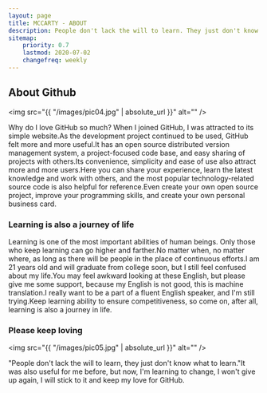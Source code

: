 ```yaml
---
layout: page
title: MCCARTY - ABOUT
description: People don't lack the will to learn. They just don't know what to learn.
sitemap:
    priority: 0.7
    lastmod: 2020-07-02
    changefreq: weekly
---
```

## About Github

  <span class="image left"><img src="{{ "/images/pic04.jpg" | absolute_url }}" alt="" /></span>

  Why do I love GitHub so much? When I joined GitHub, I was attracted to its simple website.As the development project continued to be used, GitHub felt more and more useful.It has an open source distributed version management system, a project-focused code base, and easy sharing of projects with others.Its convenience, simplicity and ease of use also attract more and more users.Here you can share your experience, learn the latest knowledge and work with others, and the most popular technology-related source code is also helpful for reference.Even create your own open source project, improve your programming skills, and create your own personal business card.


### Learning is also a journey of life
<div class="box">
  <p>
  Learning is one of the most important abilities of human beings. Only those who keep learning can go higher and farther.No matter when, no matter where, as long as there will be people in the place of continuous efforts.I am 21 years old and will graduate from college soon, but I still feel confused about my life.You may feel awkward looking at these English, but please give me some support, because my English is not good, this is machine translation.I really want to be a part of a fluent English speaker, and I'm still trying.Keep learning ability to ensure competitiveness, so come on, after all, learning is also a journey in life.
  </p>
</div>

### Please keep loving

  <span class="image left"><img src="{{ "/images/pic05.jpg" | absolute_url }}" alt="" /></span>

  "People don't lack the will to learn, they just don't know what to learn."It was also useful for me before, but now, I'm learning to change, I won't give up again, I will stick to it and keep my love for GitHub.

